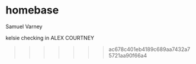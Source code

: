 # homebase
Samuel Varney

kelsie checking in
ALEX COURTNEY

>>>>>>> ac678c401eb4189c689aa7432a75721aa90f66a4
